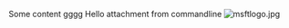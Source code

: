 Some content gggg
Hello attachment from commandline ![msftlogo.jpg](./NewFolder/attach-fromcommandline.jpg)